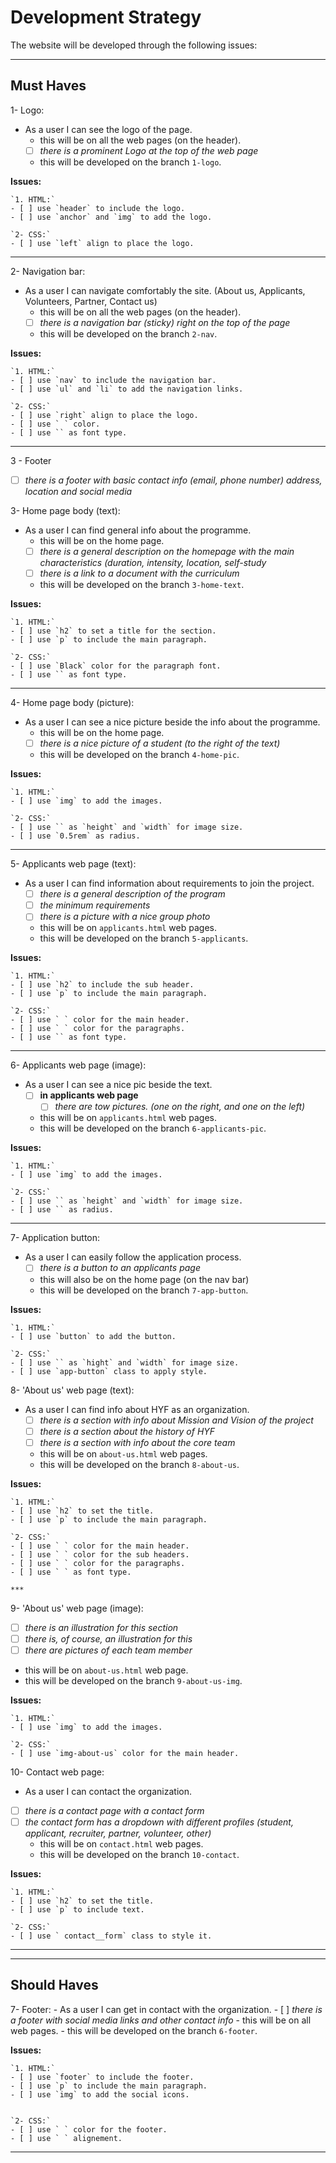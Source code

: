 # Development Strategy

The website will be developed through the following issues:

---

## Must Haves

1- Logo:

- As a user I can see the logo of the page.
  - this will be on all the web pages (on the header).
  - [ ] _there is a prominent Logo at the top of the web page_
  - this will be developed on the branch `1-logo`.

**Issues:**

    `1. HTML:`
    - [ ] use `header` to include the logo.
    - [ ] use `anchor` and `img` to add the logo.

    `2- CSS:`
    - [ ] use `left` align to place the logo.

---

2- Navigation bar:

- As a user I can navigate comfortably the site. (About us, Applicants,
  Volunteers, Partner, Contact us)
  - this will be on all the web pages (on the header).
  - [ ] _there is a navigation bar (sticky) right on the top of the page_
  - this will be developed on the branch `2-nav`.

**Issues:**

    `1. HTML:`
    - [ ] use `nav` to include the navigation bar.
    - [ ] use `ul` and `li` to add the navigation links.

    `2- CSS:`
    - [ ] use `right` align to place the logo.
    - [ ] use ` ` color.
    - [ ] use `` as font type.

---

3 - Footer

- [ ] _there is a footer with basic contact info (email, phone number) address,
      location and social media_

3- Home page body (text):

- As a user I can find general info about the programme.
  - this will be on the home page.
  - [ ] _there is a general description on the homepage with the main
        characteristics (duration, intensity, location, self-study_
  - [ ] _there is a link to a document with the curriculum_
  - this will be developed on the branch `3-home-text`.

**Issues:**

    `1. HTML:`
    - [ ] use `h2` to set a title for the section.
    - [ ] use `p` to include the main paragraph.

    `2- CSS:`
    - [ ] use `Black` color for the paragraph font.
    - [ ] use `` as font type.

---

4- Home page body (picture):

- As a user I can see a nice picture beside the info about the programme.
  - this will be on the home page.
  - [ ] _there is a nice picture of a student (to the right of the text)_
  - this will be developed on the branch `4-home-pic`.

**Issues:**

    `1. HTML:`
    - [ ] use `img` to add the images.

    `2- CSS:`
    - [ ] use `` as `height` and `width` for image size.
    - [ ] use `0.5rem` as radius.

---

5- Applicants web page (text):

- As a user I can find information about requirements to join the project.
  - [ ] _there is a general description of the program_
  - [ ] _the minimum requirements_
  - [ ] _there is a picture with a nice group photo_
  - this will be on `applicants.html` web pages.
  - this will be developed on the branch `5-applicants`.

**Issues:**

    `1. HTML:`
    - [ ] use `h2` to include the sub header.
    - [ ] use `p` to include the main paragraph.

    `2- CSS:`
    - [ ] use ` ` color for the main header.
    - [ ] use ` ` color for the paragraphs.
    - [ ] use `` as font type.

---

6- Applicants web page (image):

- As a user I can see a nice pic beside the text.
  - [ ] **in applicants web page**
    - [ ] _there are tow pictures. (one on the right, and one on the left)_
  - this will be on `applicants.html` web pages.
  - this will be developed on the branch `6-applicants-pic`.

**Issues:**

    `1. HTML:`
    - [ ] use `img` to add the images.

    `2- CSS:`
    - [ ] use `` as `height` and `width` for image size.
    - [ ] use `` as radius.

---

7- Application button:

- As a user I can easily follow the application process.
  - [ ] _there is a button to an applicants page_
  - this will also be on the home page (on the nav bar)
  - this will be developed on the branch `7-app-button`.

**Issues:**

    `1. HTML:`
    - [ ] use `button` to add the button.

    `2- CSS:`
    - [ ] use `` as `hight` and `width` for image size.
    - [ ] use `app-button` class to apply style.

<!-- 8- Application form:
    - [ ] _there is a form with basic info: name, email, location, phone number at the end of the applicant's page_

**Issues:**

    `1. HTML:`
    - [ ] use 'form' to create a form.
    - [ ] use 'button' to submit application at the end of the form.

    `2- CSS:`
    - [ ] use `sub-button` class to apply style. -->

8- 'About us' web page (text):

- As a user I can find info about HYF as an organization.
  - [ ] _there is a section with info about Mission and Vision of the project_
  - [ ] _there is a section about the history of HYF_
  - [ ] _there is a section with info about the core team_
  - this will be on `about-us.html` web pages.
  - this will be developed on the branch `8-about-us`.

**Issues:**

    `1. HTML:`
    - [ ] use `h2` to set the title.
    - [ ] use `p` to include the main paragraph.

    `2- CSS:`
    - [ ] use ` ` color for the main header.
    - [ ] use ` ` color for the sub headers.
    - [ ] use ` ` color for the paragraphs.
    - [ ] use ` ` as font type.

    ***

9- 'About us' web page (image):

- [ ] _there is an illustration for this section_
- [ ] _there is, of course, an illustration for this_
- [ ] _there are pictures of each team member_
- this will be on `about-us.html` web page.
- this will be developed on the branch `9-about-us-img`.

**Issues:**

    `1. HTML:`
    - [ ] use `img` to add the images.

    `2- CSS:`
    - [ ] use `img-about-us` color for the main header.

10- Contact web page:

- As a user I can contact the organization.

- [ ] _there is a contact page with a contact form_
- [ ] _the contact form has a dropdown with different profiles (student,
      applicant, recruiter, partner, volunteer, other)_
  - this will be on `contact.html` web pages.
  - this will be developed on the branch `10-contact`.

**Issues:**

    `1. HTML:`
    - [ ] use `h2` to set the title.
    - [ ] use `p` to include text.

    `2- CSS:`
    - [ ] use ` contact__form` class to style it.

---

---

## Should Haves

7- Footer: - As a user I can get in contact with the organization. - [ ] _there
is a footer with social media links and other contact info_ - this will be on
all web pages. - this will be developed on the branch `6-footer`.

**Issues:**

    `1. HTML:`
    - [ ] use `footer` to include the footer.
    - [ ] use `p` to include the main paragraph.
    - [ ] use `img` to add the social icons.


    `2- CSS:`
    - [ ] use ` ` color for the footer.
    - [ ] use ` ` alignement.

---
